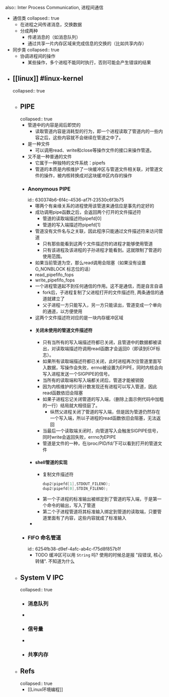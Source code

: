 also:: Inter Process Communication, 进程间通信

  - 通信类
    collapsed:: true
    - 在进程之间传递消息，交换数据
    - 分成两种
      - 传递消息的（如消息队列）
      - 通过共享一片内存区域来完成信息的交换的（比如共享内存）
  - 同步类
    collapsed:: true
    - 协调进程间的操作
      - 某些操作，多个进程不能同时执行，否则可能会产生错误的结果
- ## [[linux]] #linux-kernel
  collapsed:: true
  - ## PIPE
    collapsed:: true
    - 管道中的内容是阅后即焚的
      - 读取管道内容是消耗型的行为，即一个进程读取了管道内的一些内容之后，这些内容就不会继续在管道之中了。
    - 是一种文件
      - 可以调用read、write和close等操作文件的接口来操作管道。
    - 又不是一种普通的文件
      - 它属于一种独特的文件系统：pipefs
      - 管道的本质是内核维护了一块缓冲区与管道文件相关联，对管道文件的操作，被内核转换成对这块缓冲区内存的操作
    - ### Anonymous PIPE
      id:: 630374b6-6f4c-4536-af7f-23530c6f3b75
      - 哪两个有亲缘关系的进程使用该管道来通信应是事先约定好的
      - 成功调用pipe函数之后，会返回两个打开的文件描述符
        - 管道的读取端描述符pipefd[0]
        - 管道的写入端描述符pipefd[1]
      - 管道没有文件名与之关联，因此程序只能通过文件描述符来访问管道
        - 只有那些能看到这两个文件描述符的进程才能够使用管道
        - 只有该进程及该进程的子孙进程才能看到。这就限制了管道的使用范围。
      - 如果当前管道为空，那么read调用会阻塞（如果没有设置 O_NONBLOCK 标志位的话）
      - read_pipefifo_fops
      - write_pipefifo_fops
      - 一个进程管道起不到任何通信的作用。这不是通信，而是自言自语
        - fork后，子进程复制了父进程打开的文件描述符, 两条通信的通道就建立了
        - 父子进程一方只能写入，另一方只能读出，管道变成一个单向的通道，以方便使用
      - 这两个文件描述符对应的是一块内存缓冲区域
      - #### 关闭未使用的管道文件描述符
        - 只有当所有的写入端描述符都已关闭，且管道中的数据都被读出，对读取端描述符调用read函数才会返回0（即读到EOF标志）。
        - 如果所有读取端描述符都已关闭，此时进程再次往管道里面写入数据，写操作会失败，errno被设置为EPIPE，同时内核会向写入进程发送一个SIGPIPE的信号。
        - 当所有的读取端和写入端都关闭后，管道才能被销毁
        - 因为内核维护的引用计数发现还有进程可以写入管道，因此read函数依旧会阻塞
        - 如果子进程忘记关闭管道的写入端，（删除上面示例代码中加粗的一行）结局就大相径庭了。
          - 纵然父进程关闭了管道的写入端，但是因为管道仍然存在一个写入端，所以子进程的read函数依旧会阻塞，无法返回
        - 当最后一个读取端关闭时，向管道写入会触发SIGPIPE信号，同时write会返回失败，errno为EPIPE
        - 管道是文件的一种，在/proc/PID/fd/下可以看到打开的管道文件
      - #### shell管道的实现
        - 复制文件描述符
          ```c
          dup2(pipefd[1],STDOUT_FILENO);
          dup2(pipefd[0],STDIN_FILENO);
          ```
        - 第一个子进程的标准输出被绑定到了管道的写入端，于是第一个命令的输出，写入了管道
        - 第二个子进程管道将其标准输入绑定到管道的读取端，只要管道里面有了内容，这些内容就成了标准输入
      -
    - ### FIFO 命名管道
      id:: 6254fb38-d9ef-4afc-ab4c-f75d8f857b1f
      - TODO 缓冲区可以用 `String` 吗? 使用的时候总是报 "段错误, 核心转储". 不知道为什么
  - ## System V IPC
    collapsed:: true
    - ### 消息队列
    -
    - ### 信号量
    -
    - ### 共享内存
  - ## Refs
    collapsed:: true
    - [[Linux环境编程]]